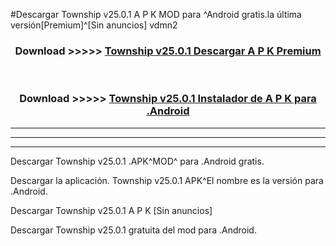 #Descargar Township v25.0.1 A P K MOD para ^Android gratis.la última versión[Premium]^[Sin anuncios] vdmn2



<div align="center">
<h3>Download >>>>> <a href="https://es-web.web.app/?es= Township v25.0.1">Township v25.0.1 Descargar A P K Premium</a></h3><br>

<h3>Download >>>>> <a href="https://es-web.web.app/?es= Township v25.0.1">Township v25.0.1 Instalador de A P K para .Android</a></h3>
</div>


----------------------------------------------------------

----------------------------------------------------------

----------------------------------------------------------

Descargar Township v25.0.1 .APK^MOD^ para .Android gratis.

Descargar la aplicación. Township v25.0.1 APK^El nombre es la versión para .Android.

Descargar Township v25.0.1 A P K [Sin anuncios]

Descargar Township v25.0.1 gratuita del mod para .Android.